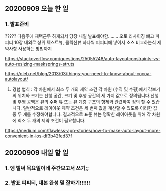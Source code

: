 ## 20200909 오늘 한 일
### 1. 발표준비
????? 다음주에 재택근무 하게되서 당장 내일 발표해야함........
오토 리사이징 뺴고
피피티 10장 내외로
상위 텍스트뷰, 콜렉션뷰 하나씩
피피티에 넣어서 소스 비교하는식
제약사항 사용하는 방법까지



https://stackoverflow.com/questions/25055248/auto-layoutconstraints-vs-auto-resizing-masksprings-struts

https://oleb.net/blog/2013/03/things-you-need-to-know-about-cocoa-autolayout/
1. 경험 법칙 : 각 차원에서 최소 두 개의 제약 조건
각 차원 (수직 및 수평)에서 각보기의 위치와 크기는 선행 공간, 크기 및 후행 공간의 세 가지 값으로 정의됩니다.선행 및 후행 공백은 뷰의 수퍼 뷰 또는 뷰 계층 구조의 형제와 관련하여 정의 할 수 있습니다. 일반적으로 레이아웃 제약 조건은 세 번째 값을 계산할 수 있도록 이러한 값 중 두 개를 수정해야합니다. 결과적으로 표준 뷰는 명확한 레이아웃을 위해 각 차원에 최소 두 개의 제약 조건이 필요합니다.

https://medium.com/flawless-app-stories/how-to-make-auto-layout-more-convenient-in-ios-df3b42fed37f



## 20200909 내일 할 일
### 1. 엥 벌써 목요일이네 주간보고서 쓰기;;
### 2. 발표 피피티, 대본 완성 및 잘하기!!!!!!
